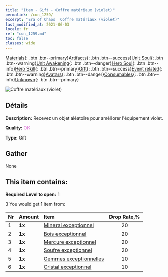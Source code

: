 ```yaml
---
title: "Item - Gift - Coffre matériaux (violet)"
permalink: /con_1259/
excerpt: "Era of Chaos  Coffre matériaux (violet)"
last_modified_at: 2021-06-03
locale: fr
ref: "con_1259.md"
toc: false
classes: wide
---
```

 [Materials](/ItemsFR/){: .btn .btn--primary}[Artifacts](/ItemsFR/Artifacts/){: .btn .btn--success}[Unit Soul](/ItemsFR/UnitSoul/){: .btn .btn--warning}[Unit Awakening](/ItemsFR/UnitAwakening/){: .btn .btn--danger}[Hero Soul](/ItemsFR/HeroSoul/){: .btn .btn--info}[Hero Skill](/ItemsFR/HeroSkill/){: .btn .btn--primary}[Gift](/ItemsFR/Gift/){: .btn .btn--success}[Event related](/ItemsFR/Events/){: .btn .btn--warning}[Avatars](/ItemsFR/Avatars/){: .btn .btn--danger}[Consumables](/ItemsFR/Consumables/){: .btn .btn--info}[Unknown](/ItemsFR/Unknown/){: .btn .btn--primary}

 ![Coffre matériaux (violet)](/images/t/i_304002.png)

## Détails
 **Description:** Recevez un objet aléatoire pour améliorer l'équipement violet.

 **Quality:** <span style="color: #DA70D6">OK</span>

 **Type:** Gift

## Gather

  None

## This item contains:

 **Required Level to open:** 1

 3 You would get **1** item  from:

  | Nr | Amount |     Item    | Drop Rate,% |
  |:---|:-------|:------------|:---------:|
  | 1 |  **1x** | [Minerai exceptionnel](/ItemsFR/mat_33/) | 20 | 
  | 2 |  **1x** | [Bois exceptionnel](/ItemsFR/mat_34/) | 20 | 
  | 3 |  **1x** | [Mercure exceptionnel](/ItemsFR/mat_35/) | 20 | 
  | 4 |  **1x** | [Soufre exceptionnel](/ItemsFR/mat_36/) | 20 | 
  | 5 |  **1x** | [Gemmes exceptionnelles](/ItemsFR/mat_37/) | 10 | 
  | 6 |  **1x** | [Cristal exceptionnel](/ItemsFR/mat_38/) | 10 | 

